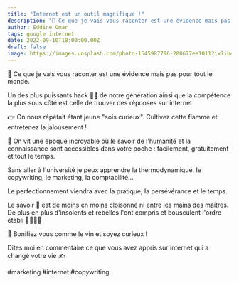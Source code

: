 ```yaml
---
title: "Internet est un outil magnifique !"
description: "🤔 Ce que je vais vous raconter est une évidence mais pas pour tout le monde."
author: Eddine Omar
tags: google internet
date: 2022-09-10T18:00:00.00Z
draft: false
image: https://images.unsplash.com/photo-1545987796-200677ee1011?ixlib=rb-4.0.3&ixid=MnwxMjA3fDB8MHxwaG90by1wYWdlfHx8fGVufDB8fHx8&auto=format&fit=crop&w=1170&q=80
---
```


🤔 Ce que je vais vous raconter est une évidence mais pas pour tout le monde.

Un des plus puissants hack 🏴‍☠️ de notre génération ainsi que la compétence la plus sous côté est celle de trouver des réponses sur internet.

👉 On nous répétait étant jeune "sois curieux". Cultivez cette flamme et entretenez la jalousement !

🤯 On vit une époque incroyable où le savoir de l'humanité et la connaissance sont accessibles dans votre poche : facilement, gratuitement et tout le temps.

Sans aller à l'université je peux apprendre la thermodynamique, le copywriting, le marketing, la comptabilité...

Le perfectionnement viendra avec la pratique, la persévérance et le temps.

Le savoir 🧠 est de moins en moins cloisonné ni entre les mains des maîtres. De plus en plus d'insolents et rebelles l'ont compris et bousculent l'ordre établi 🏴‍☠️🏴‍☠️

🥂 Bonifiez vous comme le vin et soyez curieux !

Dites moi en commentaire ce que vous avez appris sur internet qui a changé votre vie ✍️

#marketing #internet #copywriting
